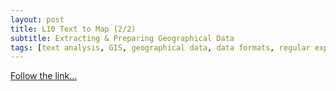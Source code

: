 ```yaml
---
layout: post
title: L10 Text to Map (2/2)
subtitle: Extracting & Preparing Geographical Data
tags: [text analysis, GIS, geographical data, data formats, regular expressions, regex, python, batch conversion, text extraction, data extraction]
---
```


[Follow the link...](../11)
